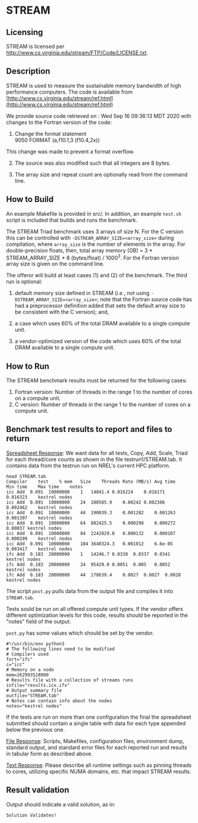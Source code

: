 STREAM
===

## Licensing
STREAM is licensed per http://www.cs.virginia.edu/stream/FTP/Code/LICENSE.txt.

## Description

STREAM is used to measure the sustainable memory bandwidth of high performance computers.
The code is available from [http://www.cs.virginia.edu/stream/ref.html](http://www.cs.virginia.edu/stream/ref.html)

We provide source code retrieved on : Wed Sep 16 09:36:13 MDT 2020 with changes to the
Fortran version of the code:


1.	Change the format statement<br>
9050 FORMAT (a,f10.1,3 (f10.4,2x))

This change was made to prevent a format overflow.

2. The source was also modified such that all integers are 8 bytes.

3. The array size and repeat count are optionally read from the command line.


## How to Build

An example Makefile is provided in src/. In addition, an example `test.sh` script is included
that builds and runs the benchmark.

The STREAM Triad benchmark uses 3 arrays of size N.
For the C version this can be controlled with `-DSTREAM_ARRAY_SIZE=<array_size>` during compilation,
where `array_size` is the number of elements in the array. For double-precision floats,
then, total array memory (GB) = 3 * STREAM\_ARRAY\_SIZE * 8 (bytes/float) / 1000<sup>3</sup>.
For the Fortran version array size is given on the command line.  

The offeror will build at least cases (1) and (2) of the benchmark. The third run is optional:

1.  default memory size defined in STREAM (_i.e._, not using `-DSTREAM_ARRAY_SIZE=<array_size>`; note that
     the Fortran source code has had a preprocessor definition added that sets the default array size
     to be consistent with the C version); and,

2.  a case which uses 60% of the total DRAM available to a single compute unit.

3.  a vendor-optimized version of the code which uses 60% of the total DRAM available to a single compute unit. 


## How to Run

The STREAM benchmark results must be returned for the following cases: 

 1. Fortran version: Number of threads in the range 1 to the number of cores on a compute unit.
 2. C version: Number of threads in the range 1 to the number of cores on a compute unit.

## Benchmark test results to report and files to return

<ins>Spreadsheet Response</ins>: We want data for all tests, Copy, Add, Scale, Triad for each thread/core counts as
shown in the file testrun1/STREAM.tab. It contains data from the testrun run on NREL's current HPC platform. 

```
head STREAM.tab 
Compiler	test	% mem	Size	Threads	Rate (MB/s)	Avg time	Min time	Max time	notes
icc	Add	 0.091	10000000	1	14841.4	0.016224	0.016171	0.016323	kestrel nodes
icc	Add	 0.091	10000000	24	100585.9	0.00242	0.002386	0.002462	kestrel nodes
icc	Add	 0.091	10000000	44	190039.3	0.001282	0.001263	0.001307	kestrel nodes
icc	Add	 0.091	10000000	64	882425.5	0.000298	0.000272	0.00037	kestrel nodes
icc	Add	 0.091	10000000	84	2242829.8	0.000132	0.000107	0.000209	kestrel nodes
icc	Add	 0.091	10000000	104	3640324.3	0.001012	6.6e-05	0.003417	kestrel nodes
ifc	Add	 0.183	20000000	1	14246.7	0.0338	0.0337	0.0341	kestrel nodes
ifc	Add	 0.183	20000000	24	95429.0	0.0051	0.005	0.0052	kestrel nodes
ifc	Add	 0.183	20000000	44	178639.4	0.0027	0.0027	0.0028	kestrel nodes
```

The script `post.py` pulls data from the output file and compiles it into `STREAM.tab`. 

Tests sould be run on all offered compute unit types. If the vendor offers different
optimization levels for this code, results should be reported in the "notes" field of the output.  

`post.py` has some values which should be set by the vendor.

```
#!/usr/bin/env python3
# The following lines need to be modified
# Compilers used
fort="ifc"
c="icc"
# Memory on a node
mem=262993528000
# Results file with a collection of streams runs
infile="results.icx.ifx"
# Output summary file
outfile="STREAM.tab"
# Notes can contain info about the nodes
notes="kestrel nodes"
```

If the tests are run on more than one configuration the final the spreadsheet submitted should contain a single table with 
data for each type appended below the previous one.  

<ins>File Response</ins>: Scripts, Makefiles, configuration files, environment dump, standard output, and standard error files for each reported run 
and results in tabular form as described above.

<ins>Text Response</ins>: Please describe all runtime settings such as pinning threads to cores, utilizing specific NUMA domains, etc. that impact STREAM results.

## Result validation

Output should indicate a valid solution, as in: 

`Solution Validates!`


